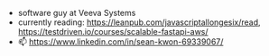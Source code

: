 - software guy at Veeva Systems
- currently reading: https://leanpub.com/javascriptallongesix/read, https://testdriven.io/courses/scalable-fastapi-aws/
- 📫 https://www.linkedin.com/in/sean-kwon-69339067/

<!---
seankwon/seankwon is a ✨ special ✨ repository because its `README.md` (this file) appears on your GitHub profile.
You can click the Preview link to take a look at your changes.
--->
